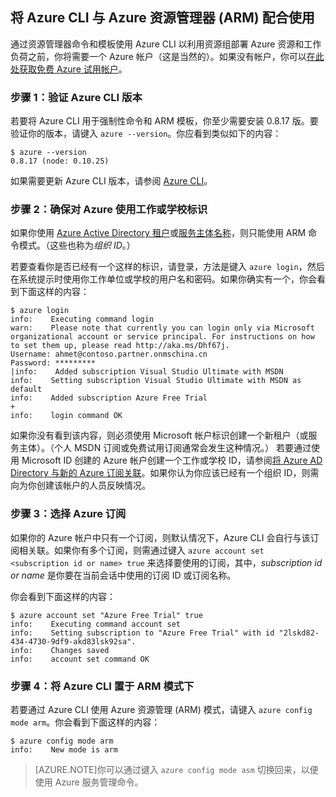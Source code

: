 <properties services="virtual-machines" title="Using Azure CLI with Azure Resource Manager" authors="squillace" solutions="" manager="timlt" editor="tysonn" />

<tags
   ms.service="virtual-machine"
   ms.date="04/13/2015"
   wacn.date="12/17/2015" />

## 将 Azure CLI 与 Azure 资源管理器 (ARM) 配合使用

通过资源管理器命令和模板使用 Azure CLI 以利用资源组部署 Azure 资源和工作负荷之前，你将需要一个 Azure 帐户（这是当然的）。如果没有帐户，你可以[在此处获取免费 Azure 试用帐户](http://azure.microsoft.com/pricing/free-trial/)。

### 步骤 1：验证 Azure CLI 版本

若要将 Azure CLI 用于强制性命令和 ARM 模板，你至少需要安装 0.8.17 版。要验证你的版本，请键入 `azure --version`。你应看到类似如下的内容：

    $ azure --version
    0.8.17 (node: 0.10.25)

如果需要更新 Azure CLI 版本，请参阅 [Azure CLI](https://github.com/Azure/azure-xplat-cli)。

### 步骤 2：确保对 Azure 使用工作或学校标识

如果你使用 [Azure Active Directory 租户](https://msdn.microsoft.com/library/azure/jj573650.aspx#BKMK_WhatIsAnAzureADTenant)或[服务主体名称](https://msdn.microsoft.com/library/azure/dn132633.aspx)，则只能使用 ARM 命令模式。（这些也称为*组织 ID*。）

若要查看你是否已经有一个这样的标识，请登录，方法是键入 `azure login`，然后在系统提示时使用你工作单位或学校的用户名和密码。如果你确实有一个，你会看到下面这样的内容：

    $ azure login
    info:    Executing command login
    warn:    Please note that currently you can login only via Microsoft organizational account or service principal. For instructions on how to set them up, please read http://aka.ms/Dhf67j.
    Username: ahmet@contoso.partner.onmschina.cn
    Password: *********
    |info:    Added subscription Visual Studio Ultimate with MSDN
    info:    Setting subscription Visual Studio Ultimate with MSDN as default
    info:    Added subscription Azure Free Trial
    +
    info:    login command OK

如果你没有看到该内容，则必须使用 Microsoft 帐户标识创建一个新租户（或服务主体）。（个人 MSDN 订阅或免费试用订阅通常会发生这种情况。） 若要通过使用 Microsoft ID 创建的 Azure 帐户创建一个工作或学校 ID，请参阅[将 Azure AD Directory 与新的 Azure 订阅关联](https://msdn.microsoft.com/library/azure/jj573650.aspx#BKMK_WhatIsAnAzureADTenant)。如果你认为你应该已经有一个组织 ID，则需向为你创建该帐户的人员反映情况。

### 步骤 3：选择 Azure 订阅

如果你的 Azure 帐户中只有一个订阅，则默认情况下，Azure CLI 会自行与该订阅相关联。如果你有多个订阅，则需通过键入 `azure account set <subscription id or name> true` 来选择要使用的订阅，其中，_subscription id or name_ 是你要在当前会话中使用的订阅 ID 或订阅名称。

你会看到下面这样的内容：

    $ azure account set "Azure Free Trial" true
    info:    Executing command account set
    info:    Setting subscription to "Azure Free Trial" with id "2lskd82-434-4730-9df9-akd83lsk92sa".
    info:    Changes saved
    info:    account set command OK

### 步骤 4：将 Azure CLI 置于 ARM 模式下

若要通过 Azure CLI 使用 Azure 资源管理 (ARM) 模式，请键入 `azure config mode arm`。你会看到下面这样的内容：

    $ azure config mode arm
    info:    New mode is arm

> [AZURE.NOTE]你可以通过键入 `azure config mode asm` 切换回来，以便使用 Azure 服务管理命令。

<!---HONumber=Mooncake_1207_2015-->